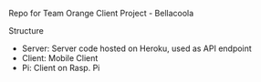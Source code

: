 Repo for Team Orange Client Project - Bellacoola


Structure

- Server: Server code hosted on Heroku, used as API endpoint
- Client: Mobile Client
- Pi: Client on Rasp. Pi
